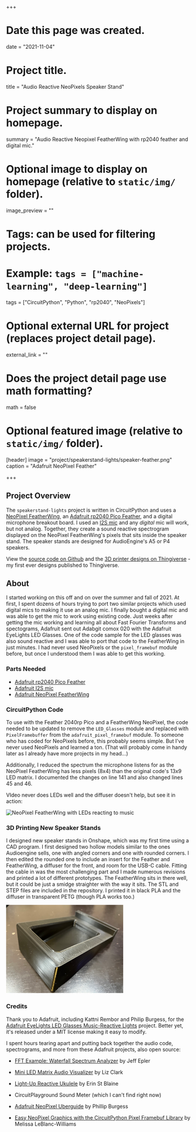 +++
# Date this page was created.
date = "2021-11-04"

# Project title.
title = "Audio Reactive NeoPixels Speaker Stand"

# Project summary to display on homepage.
summary = "Audio Reactive Neopixel FeatherWing with rp2040 feather and digital mic."

# Optional image to display on homepage (relative to `static/img/` folder).
image_preview = ""

# Tags: can be used for filtering projects.
# Example: `tags = ["machine-learning", "deep-learning"]`
tags = ["CircuitPython", "Python", "rp2040", "NeoPixels"]

# Optional external URL for project (replaces project detail page).
external_link = ""

# Does the project detail page use math formatting?
math = false

# Optional featured image (relative to `static/img/` folder).
[header]
image = "project/speakerstand-lights/speaker-feather.png"
caption = "Adafruit NeoPixel Feather"

+++

##  Project Overview

The `speakerstand-lights` project is written in CircuitPython and     uses a [NeoPixel FeatherWing](https://www.adafruit.com/product/3124), an [Adafruit rp2040 Pico Feather](https://learn.adafruit.com/adafruit-feather-rp2040-pico), and a digital microphone breakout board. I used an [I2S mic](https://learn.adafruit.com/adafruit-i2s-mems-microphone-breakout) and any *digital* mic will work, but not analog. Together, they create a sound reactive spectrogram displayed on the NeoPixel FeatherWing's pixels that sits inside the speaker stand.  The speaker stands are designed for AudioEngine's A5 or P4 speakers.

View the [source code on Github](https://github.com/prcutler/speakerstand-lights) and the [3D printer designs on Thingiverse](https://www.thingiverse.com/thing:5152973) - my first ever designs published to Thingiverse. 

## About

I started working on this off and on over the summer and fall of 2021.  At first, I spent dozens of hours trying to port two similar projects which used digital mics to making it use an analog mic.  I finally bought a digital mic and was able to get the mic to work using existing code.  Just weeks after getting the mic working and learning all about Fast Fourier Transforms and spectograms, Adafruit sent out Adabgit comox 020 with the Adafruit EyeLights LED Glasses.  One of the code sample for the LED glasses was also sound reactive and I was able to port that code to the FeatherWing in just minutes. I had never used NeoPixels or the `pixel_framebuf` module before, but once I understood them I was able to get this working. 

### Parts Needed

* [Adafruit rp2040 Pico Feather](https://www.adafruit.com/product/4884)
* [Adafruit I2S mic](https://learn.adafruit.com/adafruit-i2s-mems-microphone-breakout)
* [Adafruit NeoPixel FeatherWing](https://www.adafruit.com/product/3124)

### CircuitPython Code

To use with the Feather 2040rp Pico and a FeatherWing NeoPixel, the code needed to be updated to remove the `LED_Glasses` module and replaced with `PixelFramebuffer` from the `adafruit_pixel_framebuf` module.  To someone who has coded for NeoPixels before, this probably seems simple.  But I've never used NeoPixels and learned a ton.  (That will probably come in handy later as I already have more projects in my head...)

Additionally, I reduced the spectrum the microphone listens for as the NeoPixel FeatherWing has less pixels (8x4) than the original code's 13x9 LED matrix.  I documented the changes on line 141 and also changed lines 45 and 46.

VIdeo never does LEDs well and the diffuser doesn't help, but see it in action:

![NeoPixel FeatherWing with LEDs reacting to music](speakerstand-featherwing.gif)

### 3D Printing New Speaker Stands

I designed new speaker stands in Onshape, which was my first time using a CAD program.  I first designed two hollow models similar to the ones Audioengine sells, one with angled corners and one with rounded corners.  I then edited the rounded one to include an insert for the Feather and FeatherWing, a diffuser for the front, and room for the USB-C cable.  Fitting the cable in was the most challenging part and I made numerous revisions and printed a lot of different prototypes.  The FeatherWing sits in there well, but it could be just a smidge straighter with the way it sits.  The STL and STEP files are included in the repository.  I printed it in black PLA and the diffuser in transparent PETG (though PLA works too.)

![Speaker Stand for AudioEngine P4 speakers](speakerstand.png)

### Credits

Thank you to Adafruit, including Kattni Rembor and Philip Burgess, for the [Adafruit EyeLights LED Glasses Music-Reactive Lights](https://learn.adafruit.com/adafruit-eyelights-led-glasses-and-driver/music-reactive-lights) project.  Better yet, it's released under a MIT license making it easy to modify.

I spent hours tearing apart and putting back together the audio code, spectrograms, and more from these Adafruit projects, also open source:

* [FFT Example: Waterfall Spectrum Analyzer](https://learn.adafruit.com/ulab-crunch-numbers-fast-with-circuitpython/overview ) by Jeff Epler

* [Mini LED Matrix Audio Visualizer](https://learn.adafruit.com/mini-led-matrix-audio-visualizer/code-the-mini-led-matrix-audio-visualizer) by Liz Clark

* [Light-Up Reactive Ukulele](https://learn.adafruit.com/light-up-reactive-ukulele) by Erin St Blaine

* CircuitPlayground Sound Meter (which I can't find right now)

* [Adafruit NeoPixel Uberguide](https://learn.adafruit.com/adafruit-neopixel-uberguide) by Phillip Burgess

* [Easy NeoPixel Graphics with the CircuitPython Pixel Framebuf Library](https://learn.adafruit.com/easy-neopixel-graphics-with-the-circuitpython-pixel-framebuf-library) by Melissa LeBlanc-Williams